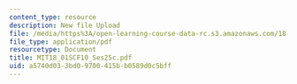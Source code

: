 ```yaml
---
content_type: resource
description: New file Upload
file: /media/https%3A/open-learning-course-data-rc.s3.amazonaws.com/18-01sc-single-variable-calculus-fall-2010/a5740d033bd09700415bb0589d0c5bff_MIT18_01SCF10_Ses25c.pdf
file_type: application/pdf
resourcetype: Document
title: MIT18_01SCF10_Ses25c.pdf
uid: a5740d03-3bd0-9700-415b-b0589d0c5bff
---
```

